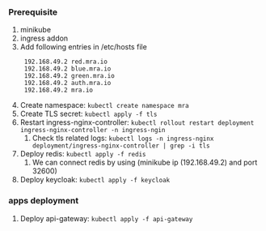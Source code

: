 ### Prerequisite
1. minikube
2. ingress addon
3. Add following entries in /etc/hosts file
   ```
    192.168.49.2 red.mra.io
    192.168.49.2 blue.mra.io
    192.168.49.2 green.mra.io
    192.168.49.2 auth.mra.io
    192.168.49.2 mra.io
   ```
4. Create namespace: `kubectl create namespace mra`
5. Create TLS secret: `kubectl apply -f tls`
6. Restart ingress-nginx-controller: `kubectl rollout restart deployment ingress-nginx-controller -n ingress-ngin`
   1. Check tls related logs: `kubectl logs -n ingress-nginx deployment/ingress-nginx-controller | grep -i tls`
7. Deploy redis: `kubectl apply -f redis`
   1. We can connect redis by using (minikube ip (192.168.49.2) and port 32600)
8. Deploy keycloak: `kubectl apply -f keycloak`

### apps deployment
1. Deploy api-gateway: `kubectl apply -f api-gateway`

